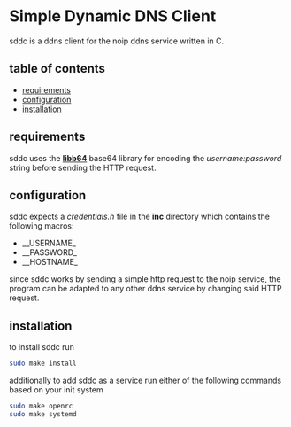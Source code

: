 # Simple Dynamic DNS Client

sddc is a ddns client for the noip ddns service written in C.

## table of contents
- [requirements](#requirements)
- [configuration](#configuration)
- [installation](#installation)

## requirements
sddc uses the [**libb64**](https://github.com/libb64/libb64) base64 library for encoding the *username:password* string before sending the HTTP request.

## configuration
sddc expects a *credentials.h* file in the **inc** directory which contains the following macros:
- \_\_USERNAME\_
- \_\_PASSWORD\_
- \_\_HOSTNAME\_

since sddc works by sending a simple http request to the noip service, the program can be adapted to any other ddns service by changing said HTTP request.

## installation
to install sddc run 
```bash
sudo make install
```
additionally to add sddc as a service run either of the following commands based on your init system
```bash
sudo make openrc
sudo make systemd
```
